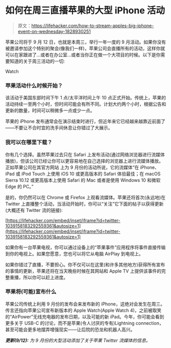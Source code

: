 # 如何在周三直播苹果的大型 iPhone 活动

> 原文：<https://lifehacker.com/how-to-stream-apples-big-iphone-event-on-wednesday-1828930251>

苹果公司将于 9 月 12 日，也就是本周三，举行一年一度的 9 月活动。如果你没有被邀请参加这个特别的聚会(像我们一样)，苹果公司会直播所有的活动，这样你就可以在家跟进了...或者在办公室...或者当你正在做一个大项目的时候。以下是你需要知道的关于周三活动的一切:

Watch

### **苹果活动什么时候开始？**

该活动于美国东部时间下午 1 点/太平洋时间上午 10 点正式开始。传统上，苹果的活动持续一至两个小时，但时间可能会有所不同。计划大约两个小时，根据公告和更新的数量，时间可以稍微多一点或少一点。

苹果的 iPhone 发布通常会在演示结束时进行，但近年来它已经越来越靠近前面了——不要让不合时宜的洗手间休息让你错过了大展示。

### 我可以在哪里下载？

你有几个选择。虽然苹果过去只在 Safari 上发布活动(通过网络浏览器进行流媒体播放)，但该公司已经让你可以更容易地在自己选择的浏览器上进行流媒体播放。正如苹果公司在其官方网站 上为 9 月份的活动所说，它的流媒体“在 iPhone、iPad 或 iPod Touch 上使用 iOS 10 或更高版本的 Safari 体验最佳；在 macOS Sierra 10.12 或更高版本上使用 Safari 的 Mac 或者是使用 Windows 10 和微软 Edge 的 PC。”

是的，你仍然可以在 Chrome 或 Firefox 上观看流媒体。苹果还将首次(永远地)在 Twitter 上直播整个活动，当活动开始时，你可以“关注”它下面的帖子以获得更新(大概还有 Twitter 流的链接):

 [https://lifehacker.com/embed/inset/iframe?id=twitter-1039158183292559361&autosize=1](https://lifehacker.com/embed/inset/iframe?id=twitter-1039158183292559361&autosize=1) 

如果你有一台苹果电视，你可以通过设备上的“苹果事件”应用程序将事件直接传输到你的电视上。如果您愿意，您也可以将它从电脑 AirPlay 到电视上。

如果你错过了直播，不要担心。你不仅可以在这里(和许多其他地方)获得所有宣布的事情的更新，苹果还将在当天晚些时候在其网站和 Apple TV 上提供该事件的完整重播，所以你可以赶上进度。

### **苹果将(可能)宣布什么**

苹果公司传统上利用 9 月份的发布会来发布新的 iPhone，这绝对会发生在周三。传言还指向苹果公司宣布新版本的 Apple Watch(Apple Watch 4)，之前被取笑的“AirPower”无线充电器的发布日期，以及可能的新 iPad。今年，你可能会看到更多关于 USB-C 的讨论，而不是苹果(令人讨厌的专有)Lightning connection，甚至可能会更多地摆弄增强现实——让后院的恐龙和机器人高兴。

***更新(9/12):** 为 9 月份的大型活动添加了关于苹果 Twitter 流媒体的信息。*